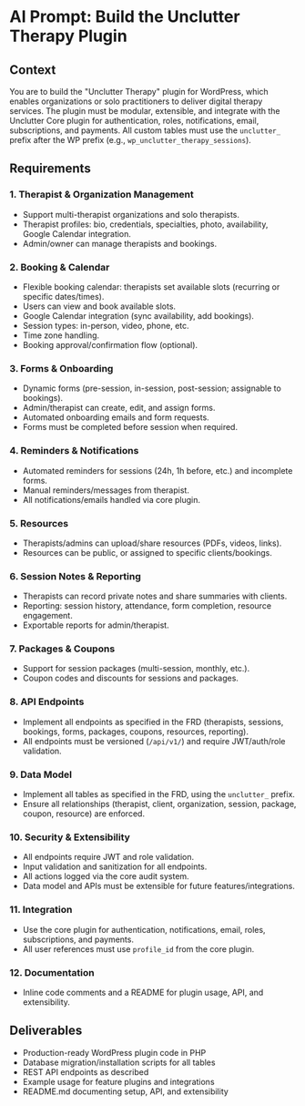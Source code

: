 # AI Prompt: Build the Unclutter Therapy Plugin

## Context
You are to build the "Unclutter Therapy" plugin for WordPress, which enables organizations or solo practitioners to deliver digital therapy services. The plugin must be modular, extensible, and integrate with the Unclutter Core plugin for authentication, roles, notifications, email, subscriptions, and payments. All custom tables must use the `unclutter_` prefix after the WP prefix (e.g., `wp_unclutter_therapy_sessions`).

## Requirements

### 1. Therapist & Organization Management
- Support multi-therapist organizations and solo therapists.
- Therapist profiles: bio, credentials, specialties, photo, availability, Google Calendar integration.
- Admin/owner can manage therapists and bookings.

### 2. Booking & Calendar
- Flexible booking calendar: therapists set available slots (recurring or specific dates/times).
- Users can view and book available slots.
- Google Calendar integration (sync availability, add bookings).
- Session types: in-person, video, phone, etc.
- Time zone handling.
- Booking approval/confirmation flow (optional).

### 3. Forms & Onboarding
- Dynamic forms (pre-session, in-session, post-session; assignable to bookings).
- Admin/therapist can create, edit, and assign forms.
- Automated onboarding emails and form requests.
- Forms must be completed before session when required.

### 4. Reminders & Notifications
- Automated reminders for sessions (24h, 1h before, etc.) and incomplete forms.
- Manual reminders/messages from therapist.
- All notifications/emails handled via core plugin.

### 5. Resources
- Therapists/admins can upload/share resources (PDFs, videos, links).
- Resources can be public, or assigned to specific clients/bookings.

### 6. Session Notes & Reporting
- Therapists can record private notes and share summaries with clients.
- Reporting: session history, attendance, form completion, resource engagement.
- Exportable reports for admin/therapist.

### 7. Packages & Coupons
- Support for session packages (multi-session, monthly, etc.).
- Coupon codes and discounts for sessions and packages.

### 8. API Endpoints
- Implement all endpoints as specified in the FRD (therapists, sessions, bookings, forms, packages, coupons, resources, reporting).
- All endpoints must be versioned (`/api/v1/`) and require JWT/auth/role validation.

### 9. Data Model
- Implement all tables as specified in the FRD, using the `unclutter_` prefix.
- Ensure all relationships (therapist, client, organization, session, package, coupon, resource) are enforced.

### 10. Security & Extensibility
- All endpoints require JWT and role validation.
- Input validation and sanitization for all endpoints.
- All actions logged via the core audit system.
- Data model and APIs must be extensible for future features/integrations.

### 11. Integration
- Use the core plugin for authentication, notifications, email, roles, subscriptions, and payments.
- All user references must use `profile_id` from the core plugin.

### 12. Documentation
- Inline code comments and a README for plugin usage, API, and extensibility.

## Deliverables
- Production-ready WordPress plugin code in PHP
- Database migration/installation scripts for all tables
- REST API endpoints as described
- Example usage for feature plugins and integrations
- README.md documenting setup, API, and extensibility
